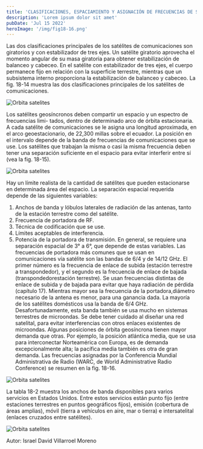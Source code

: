 ```yaml
---
title: 'CLASIFICACIONES, ESPACIAMIENTO Y ASIGNACIÓN DE FRECUENCIAS DE SATÉLITES'
description: 'Lorem ipsum dolor sit amet'
pubDate: 'Jul 15 2022'
heroImage: '/img/fig18-16.png'
---
```


Las dos clasificaciones principales de los satélites de comunicaciones son giratorios y con estabilizador de tres ejes. Un satélite giratorio aprovecha el momento angular de su masa giratoria para obtener estabilización de balanceo y cabeceo. En el satélite con estabilizador de tres ejes, el cuerpo permanece fijo en relación con la superficie terrestre, mientras que un subsistema interno proporciona la estabilización de balanceo y cabeceo. La fig. 18-14 muestra las dos clasificaciones principales de los satélites de comunicaciones.

![Orbita satelites](/img/fig18-14.png "orbitas satelites")


Los satélites geosíncronos deben compartir un espacio y un espectro de frecuencias limi- tados, dentro de determinado arco de órbita estacionaria. A cada satélite de comunicaciones se le asigna una longitud aproximada, en el arco geoestacionario, de 22,300 millas sobre el ecuador. La posición en el intervalo depende de la banda de frecuencias de comunicaciones que se use. Los satélites que trabajan la misma o casi la misma frecuencia deben tener una separación suficiente en el espacio para evitar interferir entre sí (vea la fig. 18-15). 

![Orbita satelites](/img/fig18-15.png "orbitas satelites")

Hay un límite realista de la cantidad de satélites que pueden estacionarse en determinada área del espacio. La separación espacial requerida depende de las siguientes variables:
1. Anchos de banda y lóbulos laterales de radiación de las antenas, tanto de la estación terrestre como del satélite.
2. Frecuencia de portadora de RF.
3. Técnica de codificación que se use.
4. Límites aceptables de interferencia.
5. Potencia de la portadora de transmisión.
En general, se requiere una separación espacial de 3° a 6°, que depende de estas variables.
Las frecuencias de portadora más comunes que se usan en comunicaciones vía satélite son las bandas de 6/4 y de 14/12 GHz. El primer número es la frecuencia de enlace de subida (estación terrestre a transpondedor), y el segundo es la frecuencia de enlace de bajada (transpondedorestación terrestre). Se usan frecuencias distintas de enlace de subida y de bajada para evitar que haya radiación de pérdida (capítulo 17). Mientras mayor sea la frecuencia de la portadora,diámetro necesario de la antena es menor, para una ganancia dada. La mayoría de los satélites domésticos usa la banda de 6/4 GHz. Desafortunadamente, esta banda también se usa mucho en sistemas terrestres de microondas. Se debe tener cuidado al diseñar una red satelital, para evitar interferencias con otros enlaces existentes de microondas.
Algunas posiciones de órbita geosíncrona tienen mayor demanda que otras. Por ejemplo, la posición atlántica media, que se usa para interconectar Norteamérica con Europa, es de demanda excepcionalmente alta; la pacífica media también es otra de gran demanda.
Las frecuencias asignadas por la Conferencia Mundial Administrativa de Radio (WARC, de World Administrative Radio Conference) se resumen en la fig. 18-16. 

![Orbita satelites](/img/fig18-16.png "orbitas satelites")

La tabla 18-2 muestra los anchos de banda disponibles para varios servicios en Estados Unidos. Entre estos servicios están punto fijo (entre estaciones terrestres en puntos geográficos fijos), emisión (cobertura de áreas amplias), móvil (tierra a vehículos en aire, mar o tierra) e intersatelital (enlaces cruzados entre satélites).

![Orbita satelites](/img/fig18-tab-2.png "orbitas satelites")

Autor: Israel David Villarroel Moreno
